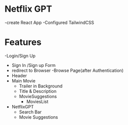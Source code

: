# Netflix GPT

-create React App
-Configured TailwindCSS

# Features

-Login/Sign Up

- Sign In /Sign up Form
- redirect to Browser
  -Browse Page(after Authentication)
- Header
- Main Movie
  - Trailer in Background
  - Title & Description
  - MovieSuggestions
    - MoviesList
- NetflixGPT
  - Search Bar
  - Movie Suggestions
